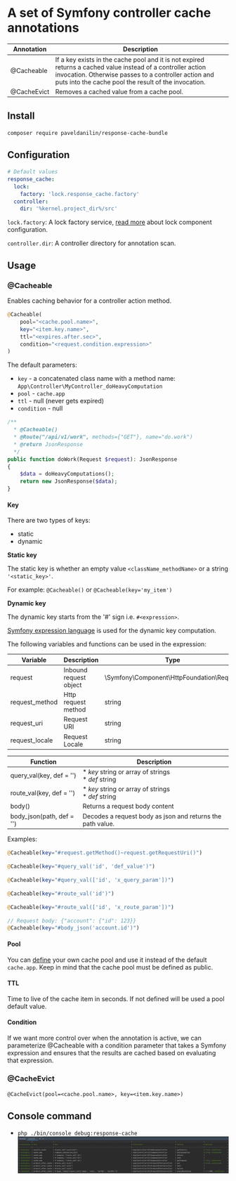 # A set of Symfony controller cache annotations

| Annotation  | Description                                                                                                                                                                                                                  |
|-------------|------------------------------------------------------------------------------------------------------------------------------------------------------------------------------------------------------------------------------|
| @Cacheable  | If a key exists in the cache pool and it is not expired returns a cached value instead of a controller action invocation. Otherwise passes to a controller action and puts into the cache pool the result of the invocation. |
| @CacheEvict | Removes a cached value from a cache pool.                                                                                                                                                                                    |

## Install

`composer require paveldanilin/response-cache-bundle`


## Configuration

```yaml
# Default values
response_cache:
  lock:
    factory: 'lock.response_cache.factory'
  controller:
    dir: '%kernel.project_dir%/src'
```

`lock.factory`: A lock factory service, [read more](https://symfony.com/doc/current/components/lock.html) about lock component configuration.

`controller.dir`: A controller directory for annotation scan.

## Usage

### @Cacheable
Enables caching behavior for a controller action method.

```php
@Cacheable(
    pool="<cache.pool.name>",
    key="<item.key.name>",
    ttl="<expires.after.sec>",
    condition="<request.condition.expression>"
)
```

The default parameters:
- `key` - a concatenated class name with a method name: `App\Controller\MyController_doHeavyComputation`
- `pool` - `cache.app`
- `ttl` - null (never gets expired)
- `condition` - null

```php
/**
  * @Cacheable()
  * @Route("/api/v1/work", methods={"GET"}, name="do.work")
  * @return JsonResponse
  */
public function doWork(Request $request): JsonResponse
{
    $data = doHeavyComputations();
    return new JsonResponse($data);
}
```

#### Key
There are two types of keys:
- static
- dynamic


**Static key**

The static key is whether an empty value `<className_methodName>` or a string `'<static_key>'`.

For example: `@Cacheable()` or `@Cacheable(key='my_item')`


**Dynamic key**

The dynamic key starts from the '#' sign i.e. `#<expression>`.

[Symfony expression language](https://symfony.com/doc/current/components/expression_language/syntax.html) is used for the dynamic key computation.

The following variables and functions can be used in the expression:

| Variable       | Description                | Type                                      |
|----------------|----------------------------|-------------------------------------------|
| request        | Inbound request object     | \Symfony\Component\HttpFoundation\Request |                   |
 | request_method | Http request method        | string                                    |
 | request_uri    | Request URI                | string                                    |
 | request_locale | Request Locale             | string                                    |


| Function                  | Description                                                |
|---------------------------|------------------------------------------------------------|
| query_val(key, def = '')  | * *key* string or array of strings<br/>  * *def* string    |
| route_val(key, def = '')  | * *key* string or array of strings<br/>  * *def* string    |
| body()                    | Returns a request body content                             |
| body_json(path, def = '') | Decodes a request body as json and returns the path value. |

Examples:

```php
@Cacheable(key="#request.getMethod()~request.getRequestUri()")
```

```php
@Cacheable(key="#query_val('id', 'def_value')")
```

```php
@Cacheable(key="#query_val(['id', 'x_query_param'])")
```

```php
@Cacheable(key="#route_val('id')")
```

```php
@Cacheable(key="#route_val(['id', 'x_route_param'])")
```

```php
// Request body: {"account": {"id": 123}}
@Cacheable(key="#body_json('account.id')")
```

#### Pool

You can [define](https://symfony.com/doc/current/cache.html) your own cache pool and use it instead of the default `cache.app`.
Keep in mind that the cache pool must be defined as public.

#### TTL

Time to live of the cache item in seconds.
If not defined will be used a pool default value.


#### Condition

If we want more control over when the annotation is active, we can parameterize @Cacheable with a condition parameter that
takes a Symfony expression and ensures that the results are cached based on evaluating that expression.


### @CacheEvict
`@CacheEvict(pool=<cache.pool.name>, key=<item.key.name>)`


## Console command
- `php ./bin/console debug:response-cache`
![console-output.png](console-output.png)
